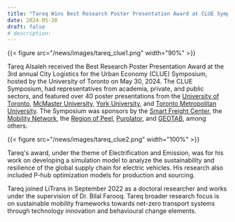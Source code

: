 ```yaml
---
title: "Tareq Wins Best Research Poster Presentation Award at CLUE Symposium"
date: 2024-05-30
draft: false
# description:
---
```

{{< figure src="/news/images/tareq_clue1.png" width="90%" >}}


<!--more-->
Tareq Alsaleh received the Best Research Poster Presentation Award at the 3rd annual City Logistics for the Urban Economy (CLUE) Symposium, hosted by the University of Toronto on May 30, 2024. The CLUE Symposium, had representatives from academia, private, and public sectors, and featured over 40 poster presentations from the [University of Toronto](https://www.utoronto.ca/), [McMaster University](https://www.mcmaster.ca/), [York University](https://www.yorku.ca/), and [Toronto Metropolitan University](https://www.torontomu.ca/). The Symposium was sponsors by the [Smart Freight Center](https://smartfreightcentre.ca/), the [Mobility Network](https://www.mobilitynetwork.utoronto.ca/), the [Region of Peel](https://www.peelregion.ca/), [Purolator](https://www.purolator.com/en), and [GEOTAB](https://www.geotab.com/), among others.

{{< figure src="/news/images/tareq_clue2.png" width="100%" >}}

Tareq's award, under the theme of Electrification and Emission, was for his work on developing a simulation model to analyze the sustainability and resilience of the global supply chain for electric vehicles. His research also included P-hub optimization models for production and sourcing.

Tareq joined LiTrans in September 2022 as a doctoral researcher and works under the supervision of Dr. Bilal Farooq. Tareq broader research focus is on sustainable mobility frameworks towards net-zero transport systems through technology innovation and behavioural change elements.
